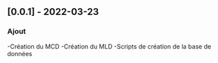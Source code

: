 ## [0.0.1] - 2022-03-23
### Ajout
-Création du MCD
-Création du MLD
-Scripts de création de la base de données